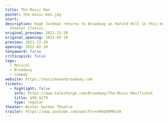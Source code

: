 ```yaml
---
title: The Music Man
poster: the-music-man.jpg
alert: 
description: Hugh Jackman returns to Broadway as Harold Hill in this musical
  theater classic.
original_preview: 2021-12-20
original_opening: 2022-02-10
preview: 2021-12-20
opening: 2022-02-10
tonyaward: false
criticspick: false
tags: 
  - Musical
  - Broadway
  - Comedy
website: https://musicmanonbroadway.com
tickets:
  - highlight: false
    info: https://www.telecharge.com/Broadway/The-Music-Man/Ticket
    title: $99-$279
    type: regular
theater: Winter Garden Theatre
trailer: https://www.youtube.com/watch?v=VH6dX9MGvSk
---
```

